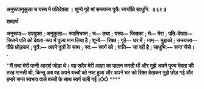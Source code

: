 **अनुरूपानुकूला च यस्य मे पतिदेवता ।** **शून्ये गृहे मां सन्त्यज्य पुत्रै: स्वर्याति साधुभि: ॥ ६९॥** 

**शब्दार्थ** 

**अनुरूपा—** **उपयुक्त** **; अनुकूला—** **स्वामिभक्त** **; च—** **तथा** **; यस्य—** **जिसका** **; मे—** **मेरा** **; पति-देवता—** **जिसने पति को देवता-रूप** **में पूज्य मान लिया है** **; शून्ये—** **रिक्त** **; गृहे—** **घर में** **; माम्—** **मुझको** **; सन्त्यज्य—** **पीछे छोड़कर** **; पुत्रै:—** **अपने पुत्रों के साथ** **;** **स्व:—** **स्वर्ग को** **; याति—** **जा रही है** **; साधुभि:—** **सन्त जैसे।** **.** 

**''मैं तथा मेरी पत्नी आदर्श जोड़ा थे। वह सदैव मेरी आज्ञा का पालन करती थी और मुझे** **अपने पूज्य देवता की तरह मानती थी, किन्तु अब वह अपने बच्चों को नष्ट हुआ और अपने घर** **को रिक्त देखकर मुझे छोड़ गई और हमारे सन्त स्वभाव वाले बच्चों के साथ स्वर्ग चली गई।ÓÓ** **** 